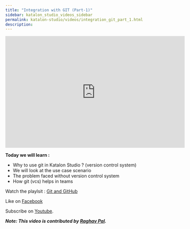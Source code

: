 ```yaml
---
title: "Integration with GIT (Part-1)"
sidebar: katalon_studio_videos_sidebar
permalink: katalon-studio/videos/integration_git_part_1.html
description: 
---
```

<iframe src="https://www.youtube.com/embed/YQkaw5_21BQ?autoplay=1" width="560" height="349" frameborder="0" allowfullscreen="allowfullscreen">&nbsp;</iframe>

**Today we will learn :**

*   Why to use git in Katalon Studio ? (version control system)
*   We will look at the use case scenario
*   The problem faced without version control system
*   How git (vcs) helps in teams

Watch the playlsit : [Git and GitHub](https://www.youtube.com/playlist?list=PLhW3qG5bs-L8OlICbNX9u4MZ3rAt5c5GG)

Like on [Facebook](https://www.facebook.com/automationstepbystep/) 

Subscribe on [Youtube](https://www.youtube.com/channel/UCTt7pyY-o0eltq14glaG5dg).

**_Note: This video is contributed by [Raghav Pal](https://www.youtube.com/channel/UCTt7pyY-o0eltq14glaG5dg)._**